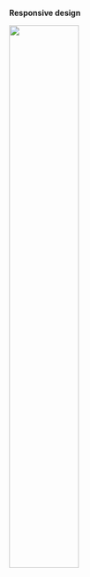 **Responsive design**

<img width=50% src="https://s3.amazonaws.com/alx-intranet.hbtn.io/uploads/medias/2019/12/4fe027a0c298339cb4cb.jpg?X-Amz-Algorithm=AWS4-HMAC-SHA256&X-Amz-Credential=AKIARDDGGGOUSBVO6H7D%2F20240619%2Fus-east-1%2Fs3%2Faws4_request&X-Amz-Date=20240619T182416Z&X-Amz-Expires=86400&X-Amz-SignedHeaders=host&X-Amz-Signature=a5d4a9653a0d50e9001e579c619f7b2e3b9677f28fe4931df199a47dd387e6a5">